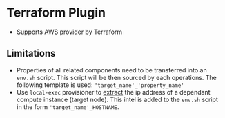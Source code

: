 # Terraform Plugin

* Supports AWS provider by Terraform

## Limitations

* Properties of all related components need to be transferred into an `env.sh` script.
  This script will be then sourced by each operations.
  The following template is used: `'target_name'_'property_name'`
* Use `local-exec` provisioner to [extract](https://learn.hashicorp.com/terraform/getting-started/provision) the ip address of a dependant compute instance (target node).
  This intel is added to the `env.sh` script in the form `'target_name'_HOSTNAME`.

